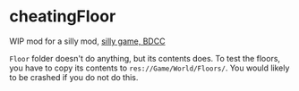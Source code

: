 # cheatingFloor

WIP mod for a silly mod, [silly game, BDCC](https://github.com/Alexofp/BDCC)

`Floor` folder doesn't do anything, but its contents does. To test the floors, you have to copy its contents to `res://Game/World/Floors/`.
You would likely to be crashed if you do not do this.


